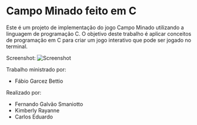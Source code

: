 # Campo Minado feito em C

Este é um projeto de implementação do jogo Campo Minado utilizando a linguagem de programação C. O objetivo deste trabalho é aplicar conceitos de programação em C para criar um jogo interativo que pode ser jogado no terminal.

Screenshot:
![Screenshot](https://github.com/fernandogs04/campo-minado/assets/102757894/0f1c0dc8-9ab4-41eb-bf15-1c4740fc9847)

Trabalho ministrado por:
 * Fábio Garcez Bettio

Realizado por:
 * Fernando Galvão Smaniotto
 * Kimberly Rayanne
 * Carlos Eduardo
